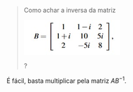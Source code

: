 > Como achar a inversa da matriz
> 
>  ![matriz](teste_git.jpeg) 
> 
>   ?

É fácil, basta multiplicar pela matriz $AB^{-1}$.
